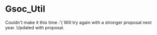 # Gsoc_Util
Couldn't make it this time :'( Will try again with a stronger proposal next year. Updated with proposal.
